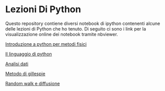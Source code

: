 Lezioni Di Python
=================

Questo repository contiene diversi notebook di ipython contenenti alcune delle lezioni di Python che ho tenuto.
Di seguito ci sono i link per la visualizzazione online dei notebook tramite nbviewer.

[Introduzione a python per metodi fisici](http://nbviewer.ipython.org/urls/raw.github.com/EnricoGiampieri/lezionipython/master/metodi%2520fisici%2520-%2520introduzione%2520a%2520python.ipynb)

[Il linguaggio di python](http://nbviewer.ipython.org/urls/raw.github.com/EnricoGiampieri/lezionipython/master/un%2520pitone%2520a%2520san%2520luca%2520-%2520fondamentali.ipynb)

[Analisi dati](http://nbviewer.ipython.org/urls/raw.github.com/EnricoGiampieri/lezionipython/master/metodi%2520fisici%2520-%2520analisi%2520dati.ipynb)

[Metodo di gillespie](http://nbviewer.ipython.org/urls/raw.github.com/EnricoGiampieri/lezionipython/master/metodi%2520fisici%2520-%2520gillespie.ipynb)

[Random walk e diffusione](http://nbviewer.ipython.org/urls/raw.github.com/EnricoGiampieri/lezionipython/master/metodi%2520fisici%2520-%2520diffusione.ipynb)


